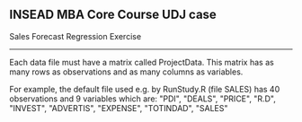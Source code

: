 
INSEAD MBA Core Course UDJ case
---------------------------------------------------------

Sales Forecast Regression Exercise

---------------------------------------------------------

Each data file must have a matrix called ProjectData. This matrix has as many rows as observations and as many columns as variables. 

For example, the default file used e.g. by RunStudy.R (file SALES) has 40 observations and 9 variables which are: "PDI", "DEALS", "PRICE", "R.D", "INVEST", "ADVERTIS", "EXPENSE", "TOTINDAD", "SALES"   